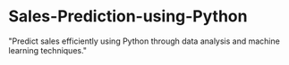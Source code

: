 # Sales-Prediction-using-Python
"Predict sales efficiently using Python through data analysis and machine learning techniques."
